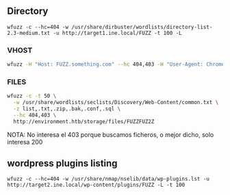 ## Directory
`wfuzz -c --hc=404 -w /usr/share/dirbuster/wordlists/directory-list-2.3-medium.txt -u http://target1.ine.local/FUZZ -t 100 -L`

### VHOST
```bash
wfuzz -H "Host: FUZZ.something.com" --hc 404,403 -H "User-Agent: Chrome" -c -w /usr/share/wordlists/seclists/Discovery/DNS/subdomains-top1million-110000.txt $target
```

### FILES
```bash
wfuzz -c -t 50 \
  -w /usr/share/wordlists/seclists/Discovery/Web-Content/common.txt \
  -z list,.txt,.zip,.bak,.conf,.sql \
  --hc 404,403 \
  http://environment.htb/storage/files/FUZZFUZ2Z
```
NOTA: No interesa el 403 porque buscamos ficheros, o mejor dicho, solo interesa 200
## wordpress plugins listing

`wfuzz -c --hc=404 -w /usr/share/nmap/nselib/data/wp-plugins.lst -u http://target2.ine.local/wp-content/plugins/FUZZ -L -t 100`